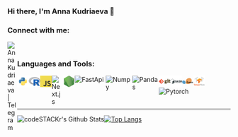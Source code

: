 ### Hi there, I'm Anna Kudriaeva 👋

### Connect with me:
[<img align="left" alt="Anna Kudriaeva | Telegram" width="22px" src="https://cdn.jsdelivr.net/npm/simple-icons@3.13.0/icons/telegram.svg"/>][telegram]

<br />

### Languages and Tools:
<img align="left" alt="Python" width="26px" src="https://raw.githubusercontent.com/github/explore/80688e429a7d4ef2fca1e82350fe8e3517d3494d/topics/python/python.png" />
<img align="left" alt="R" width="26px" src="https://raw.githubusercontent.com/github/explore/80688e429a7d4ef2fca1e82350fe8e3517d3494d/topics/r/r.png" />
<img align="left" alt="JavaScript" width="26px" src="https://raw.githubusercontent.com/github/explore/80688e429a7d4ef2fca1e82350fe8e3517d3494d/topics/javascript/javascript.png" />
<img align="left" alt="Next.js" width="26px" src="https://assets.vercel.com/image/upload/v1662130559/nextjs/Icon_dark_background.png" />
<img align="left" alt="Node.js" width="26px" src="https://raw.githubusercontent.com/github/explore/80688e429a7d4ef2fca1e82350fe8e3517d3494d/topics/nodejs/nodejs.png" />
<img align="left" alt="FastApi" width="70px" src="https://fastapi.tiangolo.com/img/logo-margin/logo-teal.png" />
<img align="left" alt="Numpy" width="60px" src="https://raw.githubusercontent.com/numpy/numpy/main/branding/logo/primary/numpylogo.svg" />
<img align="left" alt="Pandas" width="60px" src="https://pandas.pydata.org/static/img/pandas.svg" />
<img align="left" alt="Git" width="26px" src="https://raw.githubusercontent.com/github/explore/80688e429a7d4ef2fca1e82350fe8e3517d3494d/topics/git/git.png" />
<img align="left" alt="Bash" width="26px" src="https://raw.githubusercontent.com/github/explore/80688e429a7d4ef2fca1e82350fe8e3517d3494d/topics/bash/bash.png" />
<img align="left" alt="Scikit-learn" width="26px" src="https://raw.githubusercontent.com/github/explore/80688e429a7d4ef2fca1e82350fe8e3517d3494d/topics/scikit-learn/scikit-learn.png" />
<img align="left" alt="TensorFlow" width="26px" src="https://raw.githubusercontent.com/github/explore/80688e429a7d4ef2fca1e82350fe8e3517d3494d/topics/tensorflow/tensorflow.png" />
<img align="center" alt="Pytorch" width="60px" src="https://github.com/pytorch/pytorch/blob/main/docs/source/_static/img/pytorch-logo-dark.png" />

<br />
<br />

---

<img align="left" alt="codeSTACKr's Github Stats" src="https://github-readme-stats.vercel.app/api?username=AnnaKudriaeva&show_icons=true&hide_border=true" />

[![Top Langs](https://github-readme-stats.vercel.app/api/top-langs/?username=AnnaKudriaeva&hide=jupyter,css,scss,html,c,makefile,dockerfile,shell,cmake)](https://github.com/anuraghazra/github-readme-stats)

[telegram]: https://t.me/AnnaKudriaeva
